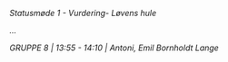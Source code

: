 *Statusmøde 1 - Vurdering- Løvens hule*

*...*

*GRUPPE 8 | 13:55 - 14:10 | Antoni, Emil Bornholdt Lange*
